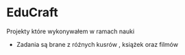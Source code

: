 # EduCraft
Projekty które wykonywałem w ramach nauki
- Zadania są brane z róźnych kusrów , książek oraz filmów 
